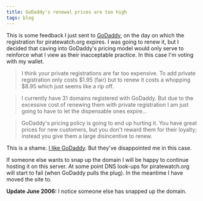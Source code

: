 ```yaml
---
title: GoDaddy's renewal prices are too high
tags: blog
---
```


This is some feedback I just sent to [GoDaddy](http://www.godaddy.com/), on the day on which the registration for piratewatch.org expires. I was going to renew it, but I decided that caving into GoDaddy's pricing model would only serve to reinforce what I view as their inacceptable practice. In this case I'm voting with my wallet.

> I think your private registrations are far too expensive. To add private registration only costs $1.95 (fair) but to renew it costs a whopping $8.95 which just seems like a rip off.

> I currently have 31 domains registered with GoDaddy. But due to the excessive cost of renewing them with private registration I am just going to have to let the dispensable ones expire...

> GoDaddy's pricing policy is going to end up hurting it. You have great prices for new customers, but you don't reward them for their loyalty; instead you give them a large disincentive to renew.

This is a shame. [I like GoDaddy](http://typechecked.net/a/about/wincent/weblog/archives/2005/05/godaddy_vs_netw.php). But they've disappointed me in this case.

If someone else wants to snap up the domain I will be happy to continue hosting it on this server. At some point DNS look-ups for piratewatch.org will start to fail (when GoDaddy pulls the plug). In the meantime I have moved the site to.

**Update June 2006:** I notice someone else has snapped up the domain.
